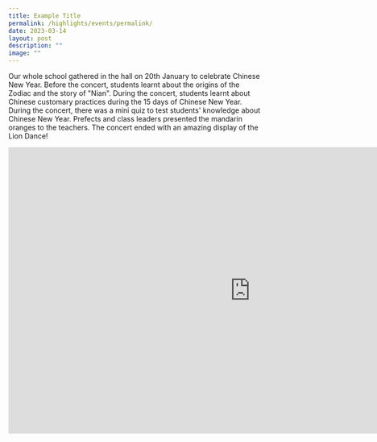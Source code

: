 ```yaml
---
title: Example Title
permalink: /highlights/events/permalink/
date: 2023-03-14
layout: post
description: ""
image: ""
---
```

Our whole school gathered in the hall on 20th January to celebrate Chinese New Year. Before the concert, students learnt about the origins of the Zodiac and the story of "Nian".&nbsp;During the concert, students learnt about Chinese customary practices during the 15 days of Chinese New Year. During the concert, there was a mini quiz to test students' knowledge about Chinese New Year. Prefects and class leaders presented the mandarin oranges to the teachers. The concert ended with an amazing display of the Lion Dance!

<iframe allowfullscreen="true" height="569" width="960" frameborder="0" src="https://docs.google.com/presentation/d/e/2PACX-1vR1c1-2YTLvJGBvdSH5AonsNKzHPP6zbwMdPSJlpU0Ksw0FzSBJnbRjmm4zp-Zw9Gez1wNNp4kDH-W7/embed?start=true&amp;loop=true&amp;delayms=3000"></iframe>